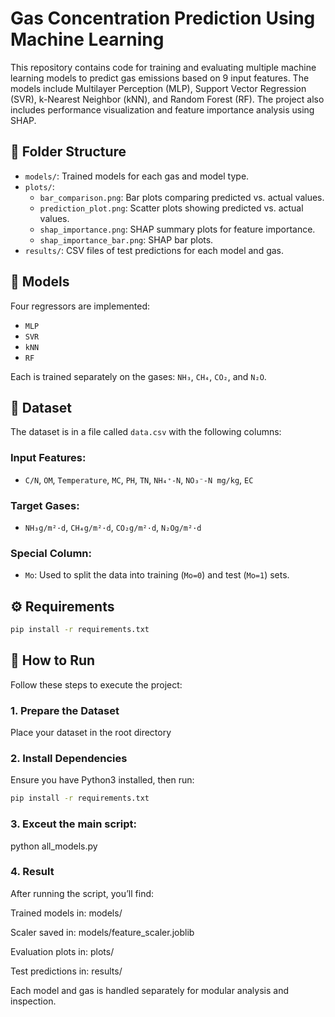 # Gas Concentration Prediction Using Machine Learning

This repository contains code for training and evaluating multiple machine learning models to predict gas emissions based on 9 input features. The models include Multilayer Perception (MLP), Support Vector Regression (SVR), k-Nearest Neighbor (kNN), and Random Forest (RF). The project also includes performance visualization and feature importance analysis using SHAP.

## 📁 Folder Structure

- `models/`: Trained models for each gas and model type.
- `plots/`: 
  - `bar_comparison.png`: Bar plots comparing predicted vs. actual values.
  - `prediction_plot.png`: Scatter plots showing predicted vs. actual values.
  - `shap_importance.png`: SHAP summary plots for feature importance.
  - `shap_importance_bar.png`: SHAP bar plots.
- `results/`: CSV files of test predictions for each model and gas.

## 🧠 Models

Four regressors are implemented:
- `MLP`
- `SVR`
- `kNN`
- `RF`

Each is trained separately on the gases: `NH₃`, `CH₄`, `CO₂`, and `N₂O`.

## 🧪 Dataset

The dataset is in a file called `data.csv` with the following columns:

### Input Features:
- `C/N`, `OM`, `Temperature`, `MC`, `PH`, `TN`, `NH₄⁺-N`, `NO₃⁻-N mg/kg`, `EC`

### Target Gases:
- `NH₃g/m²·d`, `CH₄g/m²·d`, `CO₂g/m²·d`, `N₂Og/m²·d`

### Special Column:
- `Mo`: Used to split the data into training (`Mo=0`) and test (`Mo=1`) sets.

## ⚙️ Requirements

```bash
pip install -r requirements.txt
```

## 🚀 How to Run

Follow these steps to execute the project:

### 1. Prepare the Dataset

Place your dataset in the root directory

### 2. Install Dependencies

Ensure you have Python3 installed, then run:

```bash
pip install -r requirements.txt
```

### 3. Exceut the main script:
python all_models.py

### 4. Result
After running the script, you’ll find:

Trained models in: models/

Scaler saved in: models/feature_scaler.joblib

Evaluation plots in: plots/

Test predictions in: results/

Each model and gas is handled separately for modular analysis and inspection.

